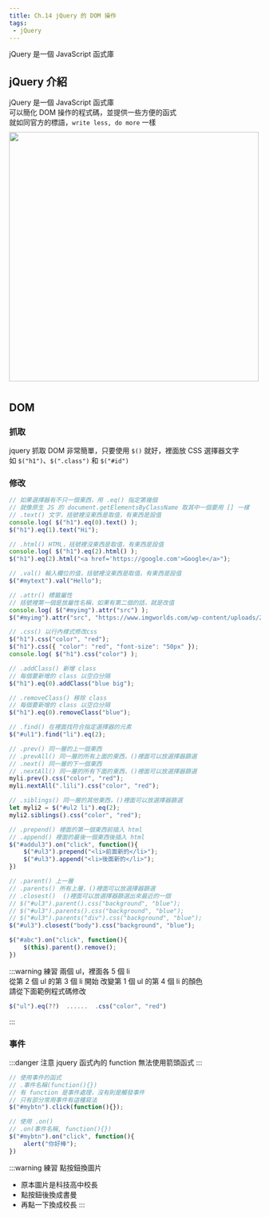```yaml
--- 
title: Ch.14 jQuery 的 DOM 操作
tags:
 - jQuery
---
```

jQuery 是一個 JavaScript 函式庫  
<!-- more -->
## jQuery 介紹
jQuery 是一個 JavaScript 函式庫  
可以簡化 DOM 操作的程式碼，並提供一些方便的函式  
就如同官方的標語，`write less, do more` 一樣  
<img src="/F2E-book/images/ch14/jq.png" height="500" style="margin: 10px 0;">

## DOM
### 抓取
jquery 抓取 DOM 非常簡單，只要使用 `$()` 就好，裡面放 CSS 選擇器文字  
如 `$("h1")`、`$(".class")` 和 `$("#id")`  
### 修改
```js
// 如果選擇器有不只一個東西，用 .eq() 指定第幾個
// 就像原生 JS 的 document.getElementsByClassName 取其中一個要用 [] 一樣
// .text() 文字，括號裡沒東西是取值，有東西是設值
console.log( $("h1").eq(0).text() );
$("h1").eq(1).text("Hi");

// .html() HTML，括號裡沒東西是取值，有東西是設值
console.log( $("h1").eq(2).html() );
$("h1").eq(2).html("<a href='https://google.com'>Google</a>");

// .val() 輸入欄位的值，括號裡沒東西是取值，有東西是設值
$("#mytext").val("Hello");

// .attr() 標籤屬性
// 括號裡第一個是放屬性名稱，如果有第二個的話，就是改值
console.log( $("#myimg").attr("src") );
$("#myimg").attr("src", "https://www.imgworlds.com/wp-content/uploads/2015/12/18-CONTACTUS-HEADER.jpg");

// .css() 以行內樣式修改css
$("h1").css("color", "red");
$("h1").css({ "color": "red", "font-size": "50px" });
console.log( $("h1").css("color") );

// .addClass() 新增 class
// 每個要新增的 class 以空白分隔
$("h1").eq(0).addClass("blue big");

// .removeClass() 移除 class
// 每個要新增的 class 以空白分隔
$("h1").eq(0).removeClass("blue");

// .find() 在裡面找符合指定選擇器的元素
$("#ul1").find("li").eq(2);

// .prev() 同一層的上一個東西
// .prevAll() 同一層的所有上面的東西，()裡面可以放選擇器篩選
// .next() 同一層的下一個東西
// .nextAll() 同一層的所有下面的東西，()裡面可以放選擇器篩選
myli.prev().css("color", "red");
myli.nextAll(".lili").css("color", "red");

// .siblings() 同一層的其他東西，()裡面可以放選擇器篩選
let myli2 = $("#ul2 li").eq(2);
myli2.siblings().css("color", "red");

// .prepend() 裡面的第一個東西前插入 html
// .append() 裡面的最後一個東西後插入 html
$("#addul3").on("click", function(){
    $("#ul3").prepend("<li>前面新的</li>");
    $("#ul3").append("<li>後面新的</li>");
})

// .parent() 上一層
// .parents() 所有上層，()裡面可以放選擇器篩選
// .closest()  ()裡面可以放選擇器篩選出來最近的一個
// $("#ul3").parent().css("background", "blue");
// $("#ul3").parents().css("background", "blue");
// $("#ul3").parents("div").css("background", "blue");
$("#ul3").closest("body").css("background", "blue");

$("#abc").on("click", function(){
    $(this).parent().remove();
})
```

:::warning 練習
兩個 ul，裡面各 5 個 li  
從第 2 個 ul 的第 3 個 li 開始
改變第 1 個 ul 的第 4 個 li 的顏色  
請從下面範例程式碼修改  
```js
$("ul").eq(??)  ......  .css("color", "red")
```
:::

### 事件
:::danger 注意
jquery 函式內的 function 無法使用箭頭函式
:::
```js
// 使用事件的函式
// .事件名稱(function(){})
// 有 function 是事件處理，沒有則是觸發事件 
// 只有部分常用事件有這種寫法
$("#mybtn").click(function(){});

// 使用 .on()
// .on(事件名稱, function(){})
$("#mybtn").on("click", function(){
    alert("你好棒");
})
```

:::warning 練習
點按鈕換圖片
- 原本圖片是科技高中校長
- 點按鈕後換成書曼
- 再點一下換成校長
:::
